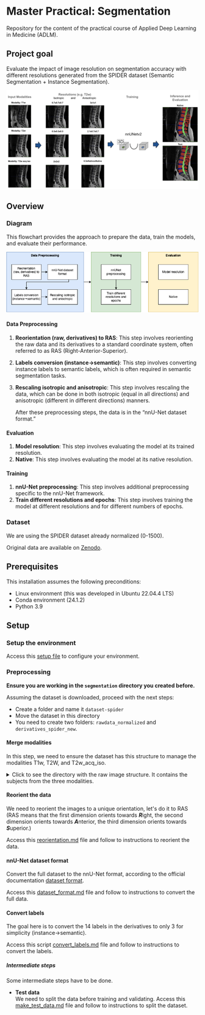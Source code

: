 # Master Practical: Segmentation

Repository for the content of the practical course of Applied Deep Learning in Medicine (ADLM).

## Project goal

Evaluate the impact of image resolution on segmentation accuracy with different resolutions generated from the SPIDER dataset (Semantic Segmentation + Instance Segmentation).

![Diagram](imgs/resolutions.png)

## Overview

### Diagram

This flowchart provides the approach to prepare the data, train the models, and evaluate their performance.  

![Overview diagram](imgs/ADLM-poster-diagram.png)

#### Data Preprocessing

1. **Reorientation (raw, derivatives) to RAS**: This step involves reorienting the raw data and its derivatives to a standard coordinate system, often referred to as RAS (Right-Anterior-Superior).
2. **Labels conversion (instance->semantic)**: This step involves converting instance labels to semantic labels, which is often required in semantic segmentation tasks.
3. **Rescaling isotropic and anisotropic**: This step involves rescaling the data, which can be done in both isotropic (equal in all directions) and anisotropic (different in different directions) manners.

    After these preprocessing steps, the data is in the “nnU-Net dataset format.”

#### Evaluation

1. **Model resolution**: This step involves evaluating the model at its trained resolution.
2. **Native**: This step involves evaluating the model at its native resolution.

#### Training

1. **nnU-Net preprocessing**: This step involves additional preprocessing specific to the nnU-Net framework.
2. **Train different resolutions and epochs**: This step involves training the model at different resolutions and for different numbers of epochs.

### Dataset

We are using the SPIDER dataset already normalized (0-1500).

Original data are available on [Zenodo](https://zenodo.org/records/10159290).

## Prerequisites

This installation assumes the following preconditions:

- Linux environment (this was developed in Ubuntu 22.04.4 LTS)
- Conda environment (24.1.2)
- Python 3.9

## Setup

### Setup the environment

Access this [setup file](setup.md) to configure your environment.

### Preprocessing

**Ensure you are working in the `segmentation` directory you created before.**

Assuming the dataset is downloaded, proceed with the next steps:

- Create a folder and name it `dataset-spider`
- Move the dataset in this directory
- You need to create two folders: `rawdata_normalized` and `derivatives_spider_new`.

#### Merge modalities

In this step, we need to ensure the dataset has this structure to manage the modalities T1w, T2W, and T2w_acq_iso.
<details>
<summary>Click to see the directory with the raw image structure. It contains the subjects from the three modalities.</summary>

```bash
rawdata_normalized
├── sub-0001
│   ├── T1w
│   │   └── sub-0001_T1w.nii.gz
│   └── T2w
│       └── sub-0001_T2w.nii.gz
├── sub-0002
│   ├── T1w
│   │   └── sub-0002_T1w.nii.gz
│   └── T2w
│       └── sub-0002_T2w.nii.gz
├── sub-0003
│   ├── T1w
│   │   └── sub-0003_T1w.nii.gz
│   └── T2w
│       └── sub-0003_T2w.nii.gz
├── sub-0004
│   ├── T1w
│   │   └── sub-0004_T1w.nii.gz
│   └── T2w
│       └── sub-0004_T2w.nii.gz
├── sub-0005
│   ├── T1w
│   │   └── sub-0005_T1w.nii.gz
│   └── T2w
│       ├── sub-0005_acq-iso_T2w.nii.gz
│       └── sub-0005_T2w.nii.gz
├── sub-0006
│   └── T2w
│       └── sub-0006_T2w.nii.gz
├── sub-0007
│   ├── T1w
│   │   └── sub-0007_T1w.nii.gz
│   └── T2w
│       ├── sub-0007_acq-iso_T2w.nii.gz
│       └── sub-0007_T2w.nii.gz
...
```

```bash
derivatives_spider_new
├── sub-0001
│   ├── T1w
│   │   ├── sub-0001_mod-T1w_seg-spider_msk.nii.gz
│   │   ├── sub-0001_mod-T1w_seg-subreg_msk.nii.gz
│   │   └── sub-0001_mod-T1w_seg-vert_msk.nii.gz
│   └── T2w
│       ├── sub-0001_mod-T2w_seg-spider_msk.nii.gz
│       ├── sub-0001_mod-T2w_seg-subreg_msk.nii.gz
│       └── sub-0001_mod-T2w_seg-vert_msk.nii.gz
├── sub-0002
│   ├── T1w
│   │   ├── sub-0002_mod-T1w_seg-spider_msk.nii.gz
│   │   ├── sub-0002_mod-T1w_seg-subreg_msk.nii.gz
│   │   └── sub-0002_mod-T1w_seg-vert_msk.nii.gz
│   └── T2w
│       ├── sub-0002_mod-T2w_seg-spider_msk.nii.gz
│       ├── sub-0002_mod-T2w_seg-subreg_msk.nii.gz
│       └── sub-0002_mod-T2w_seg-vert_msk.nii.gz
├── sub-0003
│   ├── T1w
│   │   ├── sub-0003_mod-T1w_seg-spider_msk.nii.gz
│   │   ├── sub-0003_mod-T1w_seg-subreg_msk.nii.gz
│   │   └── sub-0003_mod-T1w_seg-vert_msk.nii.gz
│   └── T2w
│       ├── sub-0003_mod-T2w_seg-spider_msk.nii.gz
│       ├── sub-0003_mod-T2w_seg-subreg_msk.nii.gz
│       └── sub-0003_mod-T2w_seg-vert_msk.nii.gz
├── sub-0004
│   ├── T1w
│   │   ├── sub-0004_mod-T1w_seg-spider_msk.nii.gz
│   │   ├── sub-0004_mod-T1w_seg-subreg_msk.nii.gz
│   │   └── sub-0004_mod-T1w_seg-vert_msk.nii.gz
│   └── T2w
│       ├── sub-0004_mod-T2w_seg-spider_msk.nii.gz
│       ├── sub-0004_mod-T2w_seg-subreg_msk.nii.gz
│       └── sub-0004_mod-T2w_seg-vert_msk.nii.gz
├── sub-0005
│   ├── T1w
│   │   ├── sub-0005_mod-T1w_seg-spider_msk.nii.gz
│   │   ├── sub-0005_mod-T1w_seg-subreg_msk.nii.gz
│   │   └── sub-0005_mod-T1w_seg-vert_msk.nii.gz
│   └── T2w
│       ├── sub-0005_acq-iso_mod-T2w_seg-spider_msk.nii.gz
│       ├── sub-0005_acq-iso_mod-T2w_seg-subreg_msk.nii.gz
│       ├── sub-0005_acq-iso_mod-T2w_seg-vert_msk.nii.gz
│       ├── sub-0005_mod-T2w_seg-spider_msk.nii.gz
│       ├── sub-0005_mod-T2w_seg-subreg_msk.nii.gz
│       └── sub-0005_mod-T2w_seg-vert_msk.nii.gz
...
```

</details>  

#### Reorient the data

We need to reorient the images to a unique orientation, let's do it to RAS (RAS means that the first dimension orients towards ***R***ight, the second dimension orients towards ***A***nterior, the third dimension orients towards ***S***uperior.)

Access this [reorientation.md](reorientation.md) file and follow to instructions to reorient the data.

#### nnU-Net dataset format

Convert the full dataset to the nnU-Net format, according to the official documentation [dataset format](https://github.com/MIC-DKFZ/nnUNet/blob/master/documentation/dataset_format.md).

Access this [dataset_format.md](dataset_format.md) file and follow to instructions to convert the full data.

#### Convert labels

The goal here is to convert the 14 labels in the derivatives to only 3 for simplicity (instance->semantic).

Access this script [convert_labels.md](convert_labels.md) file and follow to instructions to convert the labels.

##### Intermediate steps

Some intermediate steps have to be done.

- **Test data**  
    We need to split the data before training and validating. Access this [make_test_data.md](make_test_data.md) file and follow to instructions to split the dataset.
